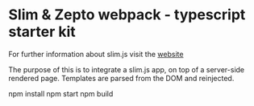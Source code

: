 # Slim & Zepto webpack - typescript starter kit

For further information about slim.js visit the [website](http://slimjs.com)

The purpose of this is to integrate a slim.js app, on top of a server-side rendered page. Templates are parsed from the DOM and reinjected.

npm install
npm start 
npm build


